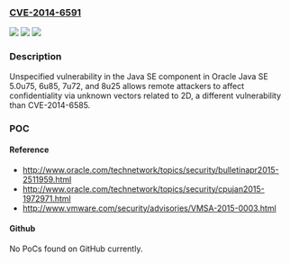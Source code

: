 ### [CVE-2014-6591](https://cve.mitre.org/cgi-bin/cvename.cgi?name=CVE-2014-6591)
![](https://img.shields.io/static/v1?label=Product&message=n%2Fa&color=blue)
![](https://img.shields.io/static/v1?label=Version&message=n%2Fa&color=blue)
![](https://img.shields.io/static/v1?label=Vulnerability&message=n%2Fa&color=brighgreen)

### Description

Unspecified vulnerability in the Java SE component in Oracle Java SE 5.0u75, 6u85, 7u72, and 8u25 allows remote attackers to affect confidentiality via unknown vectors related to 2D, a different vulnerability than CVE-2014-6585.

### POC

#### Reference
- http://www.oracle.com/technetwork/topics/security/bulletinapr2015-2511959.html
- http://www.oracle.com/technetwork/topics/security/cpujan2015-1972971.html
- http://www.vmware.com/security/advisories/VMSA-2015-0003.html

#### Github
No PoCs found on GitHub currently.

